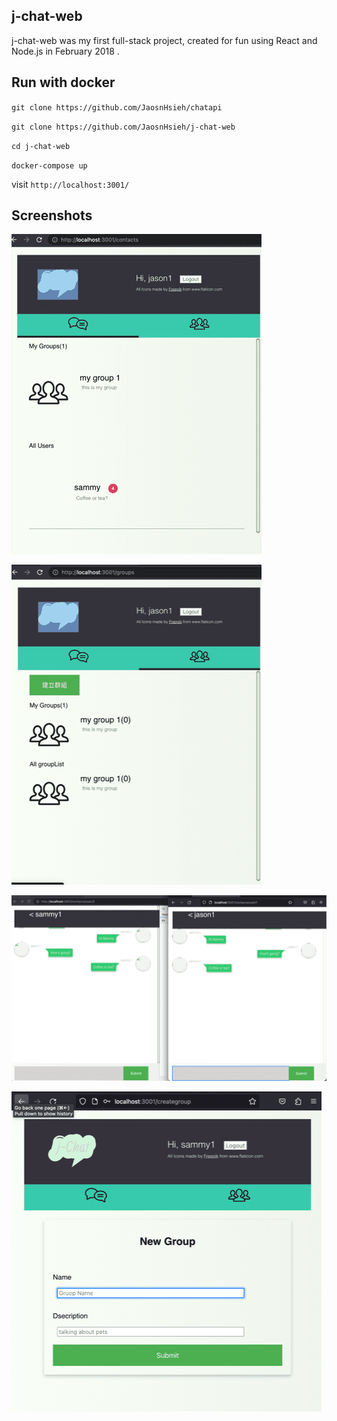 ## j-chat-web

j-chat-web was my first full-stack project, created for fun using React and Node.js in February 2018 .

## Run with docker

`git clone https://github.com/JaosnHsieh/chatapi`

`git clone https://github.com/JaosnHsieh/j-chat-web`

`cd j-chat-web`

`docker-compose up`

visit `http://localhost:3001/`

## Screenshots


![1](./screenshots/1.png "chat list")

![1](./screenshots/2.png "group list")

![1](./screenshots/3.png "chat")

![1](./screenshots/4.png "create group")
